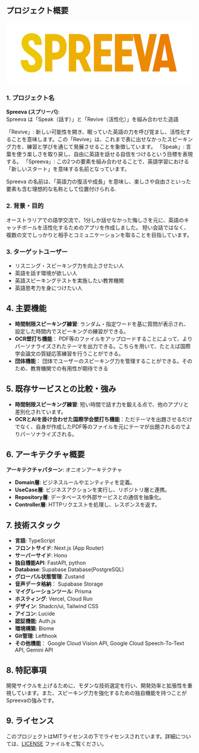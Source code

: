 ## プロジェクト概要
![Spreeva Icon](public/spreeva-icon.png)

### 1. プロジェクト名
**Spreeva (スプリーバ)**:  
Spreeva は「Speak（話す）」と「Revive（活性化）」を組み合わせた造語

「Revive」: 新しい可能性を開き、眠っていた英語の力を呼び覚まし、活性化することを意味します。この「Revive」は、これまで表に出せなかったスピーキング力を、練習と学びを通じて発展させることを象徴しています。
「Speak」: 言葉を使う楽しさを取り戻し、自由に英語を話せる自信をつけるという目標を表現する。
「Spreeva」: この2つの要素を組み合わせることで、英語学習における「新しいスタート」を意味する名前となっています。

Spreeva の名前は、「英語力の復活や成長」を意味し、楽しさや自由さといった要素も含む理想的な名称として位置付けられる.

### 2. 背景・目的
オーストラリアでの語学交流で、1分しか話せなかった悔しさを元に、英語のキャッチボールを活性化するためのアプリを作成しました。
短い会話ではなく、複数の文でしっかりと相手とコミュニケーションを取ることを目指しています。

### 3. ターゲットユーザー
- リスニング・スピーキング力を向上させたい人
- 英語を話す環境が欲しい人
- 英語スピーキングテストを実施したい教育機関
- 英語思考力を身につけたい人

## 4. 主要機能

- **時間制限スピーキング練習**: ランダム・指定ワードを基に質問が表示され、設定した時間内でスピーキングの練習ができる。
- **OCR壁打ち機能**： PDF等のファイルをアップロードすることによって、よりパーソナライズされたテーマを出力できる。こちらを用いて、たとえば国際学会論文の質疑応答練習を行うことができる。
- **団体機能**： 団体でユーザーのスピーキング力を管理することができる。そのため、教育機関での有用性が期待できる

## 5. 既存サービスとの比較・強み

- **時間制限スピーキング練習**: 短い時間で話す力を鍛える点で、他のアプリと差別化されています。
- **OCRとAIを掛け合わせた国際学会壁打ち機能**：ただテーマを出題させるだけでなく、自身が作成したPDF等のファイルを元にテーマが出題されるのでよりパーソナライズされる。

## 6. アーキテクチャ概要

**アーキテクチャパターン**: オニオンアーキテクチャ  
- **Domain層**: ビジネスルールやエンティティを定義。  
- **UseCase層**: ビジネスアクションを実行し、リポジトリ層と連携。  
- **Repository層**: データベースや外部サービスとの通信を抽象化。  
- **Controller層**: HTTPリクエストを処理し、レスポンスを返す。

## 7. 技術スタック

- **言語**: TypeScript
- **フロントサイド**: Next.js (App Router)
- **サーバーサイド**: Hono
- **独自機能API**: FastAPI, python
- **Database**: Supabase Database(PostgreSQL)
- **グローバル状態管理**: Zustand
- **音声データ格納**： Supabase Storage
- **マイグレーションツール**: Prisma
- **ホスティング**: Vercel, Cloud Run
- **デザイン**: Shadcn/ui, Tailwind CSS
- **アイコン**: Lucide
- **認証機能**: Auth.js
- **環境構築**: Biome
- **Git管理**: Lefthook
- **その他機能**： Google Cloud Vision API, Google Cloud Speech-To-Text API, Gemini API

## 8. 特記事項

開発サイクルを上げるために、モダンな技術選定を行い、開発効率と拡張性を重視しています。また、スピーキング力を強化するための独自機能を持つことがSpreevaの強みです。

## 9. ライセンス
このプロジェクトはMITライセンスの下でライセンスされています。詳細については、[LICENSE](./LICENSE) ファイルをご覧ください。